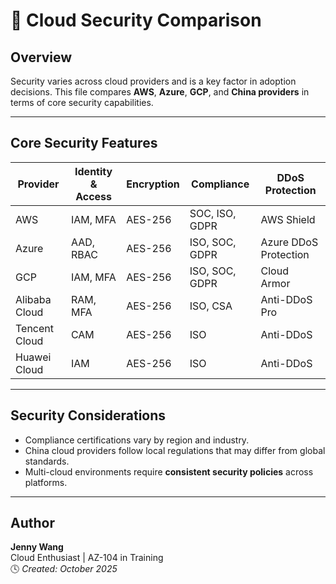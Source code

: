 # 🔐 Cloud Security Comparison

## Overview
Security varies across cloud providers and is a key factor in adoption decisions. This file compares **AWS**, **Azure**, **GCP**, and **China providers** in terms of core security capabilities.

---

## Core Security Features

| Provider | Identity & Access | Encryption | Compliance | DDoS Protection |
|----------|-----------------|-----------|------------|----------------|
| AWS | IAM, MFA | AES-256 | SOC, ISO, GDPR | AWS Shield |
| Azure | AAD, RBAC | AES-256 | ISO, SOC, GDPR | Azure DDoS Protection |
| GCP | IAM, MFA | AES-256 | ISO, SOC, GDPR | Cloud Armor |
| Alibaba Cloud | RAM, MFA | AES-256 | ISO, CSA | Anti-DDoS Pro |
| Tencent Cloud | CAM | AES-256 | ISO | Anti-DDoS |
| Huawei Cloud | IAM | AES-256 | ISO | Anti-DDoS |

---

## Security Considerations
- Compliance certifications vary by region and industry.  
- China cloud providers follow local regulations that may differ from global standards.  
- Multi-cloud environments require **consistent security policies** across platforms.

---

## Author
**Jenny Wang**  
Cloud Enthusiast | AZ-104 in Training  
🕓 *Created: October 2025*
